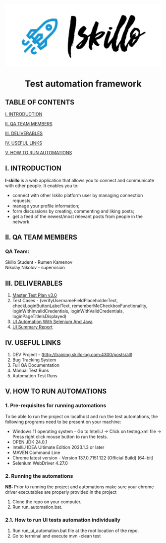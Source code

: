 <img align="middle" src="Iskillo-logo.png" alt="Skillo Academy Logo" />


<div align="center">

# Test automation framework
</div>

## TABLE OF CONTENTS

[I. INTRODUCTION](#i-introduction)

[II. QA TEAM MEMBERS](#ii-qa-team-members)

[III. DELIVERABLES](#iii-deliverables)

[IV. USEFUL LINKS](#iv-useful-links)

[V. HOW TO RUN AUTOMATIONS](#v-how-to-run-automations)



## I. INTRODUCTION

__I-skillo__ is a web application that allows you to connect and communicate with other people. It enables you to:

- connect with other Iskilo platform user by managing connection requests;
- manage your profile information;
- form discussions by creating, commenting and liking posts;
- get a feed of the newest/most relevant posts from people in the network.


## II. QA TEAM MEMBERS

### QA Team:
Skillo Student - Rumen Kamenov<br/>
Nikolay Nikolov - supervision

## III. DELIVERABLES
1. [Master Test Plan v3.0]( )
2. Test Cases - (verifyUsernameFieldPlaceholderText, checkLoginButtonLabelText, rememberMeCheckboxFunctionality, loginWithInvalidCredentials, loginWithValidCredentials, loginPageTitleIsDisplayed)
3. [UI Automation With Selenium And Java]( )
4. [UI Summary Report]( )

## IV. USEFUL LINKS
1. DEV Project - (http://training.skillo-bg.com:4300/posts/all)
2. Bug Tracking System
3. Full QA Documentation
4. Manual Test Runs
5. Automation Test Runs

## V. HOW TO RUN AUTOMATIONS

### __1. Pre-requisites for running automations__

To be able to run the project on localhost and run the test automations, the following programs need to be present on your machine:

- Windows 11 operating system - Go to IntelliJ -> Click on testng.xml file -> Press right click mouse button to run the tests.
- OPEN JDK 24.0.1
- IntelliJ IDEA Ultimate Edition 2023.1.3 or later
- MAVEN Command Line
- Chrome latest version - Version 137.0.7151.122 (Official Build) (64-bit)
- Selenium WebDriver 4.27.0

### __2. Running the automations__

__NB:__ Prior to running the project and automations make sure your chrome driver executables are properly provided in the project

1. Clone the repo on your computer.
2. Run run_automation.bat.

### __2.1. How to run UI tests automation individually__

1. Run run_ui_automation.bat file at the root location of the repo.
2. Go to terminal and execute mvn -clean test 
 
